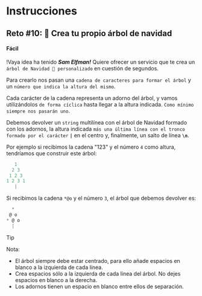 # **Instrucciones**

## **Reto #10: 🎄 Crea tu propio árbol de navidad**
#### **Fácil**

!Vaya idea ha tenido ***Sam Elfman!*** Quiere ofrecer un servicio que te crea un `árbol de Navidad 🎄 personalizado` en cuestión de segundos.

Para crearlo nos pasan una `cadena de caracteres para formar el árbol` y un `número que indica la altura del mismo`.

Cada carácter de la cadena representa un adorno del árbol, y vamos utilizándolos `de forma cíclica` hasta llegar a la altura indicada. `Como mínimo siempre nos pasarán uno`.

Debemos devolver un `string` multilínea con el árbol de Navidad formado con los adornos, la altura indicada `más una última línea con el tronco formado por el carácter` **`|`** en el centro y, finalmente, un salto de línea **`\n`**.

Por ejemplo si recibimos la cadena "123" y el número `4` como altura, tendríamos que construir este árbol:

```js
   1
  2 3
 1 2 3
1 2 3 1
   |
```

Si recibimos la cadena `*@o` y el número `3`, el árbol que debemos devolver es:

```js
  *
 @ o
* @ o
  |
```
> [!TIP]
> Nota:
> - El árbol siempre debe estar centrado, para ello añade espacios en blanco a la izquierda de cada línea.
> - Crea espacios sólo a la izquierda de cada línea del árbol. No dejes espacios en blanco a la derecha.
> - Los adornos tienen un espacio en blanco entre ellos de separación.